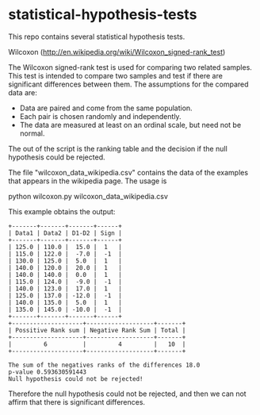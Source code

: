 statistical-hypothesis-tests
============================

This repo contains several statistical hypothesis tests.

Wilcoxon (http://en.wikipedia.org/wiki/Wilcoxon_signed-rank_test)

The Wilcoxon signed-rank test is used for comparing two related samples. This test is intended to compare 
two samples and test if there are significant differences between them. The assumptions for the compared
data are:

  * Data are paired and come from the same population.
  * Each pair is chosen randomly and independently.
  * The data are measured at least on an ordinal scale, but need not be normal.

The out of the script is the ranking table and the decision if the null hypothesis could be rejected. 

The file "wilcoxon_data_wikipedia.csv" contains the data of the examples that appears in the wikipedia
page. The usage is 

  python wilcoxon.py wilcoxon_data_wikipedia.csv

This example obtains the output:

``` 
+-------+-------+-------+------+
| Data1 | Data2 | D1-D2 | Sign |
+-------+-------+-------+------+
| 125.0 | 110.0 |  15.0 |  1   |
| 115.0 | 122.0 |  -7.0 |  -1  |
| 130.0 | 125.0 |  5.0  |  1   |
| 140.0 | 120.0 |  20.0 |  1   |
| 140.0 | 140.0 |  0.0  |  1   |
| 115.0 | 124.0 |  -9.0 |  -1  |
| 140.0 | 123.0 |  17.0 |  1   |
| 125.0 | 137.0 | -12.0 |  -1  |
| 140.0 | 135.0 |  5.0  |  1   |
| 135.0 | 145.0 | -10.0 |  -1  |
+-------+-------+-------+------+
+--------------------+-------------------+-------+
| Possitive Rank sum | Negative Rank Sum | Total |
+--------------------+-------------------+-------+
|         6          |         4         |   10  |
+--------------------+-------------------+-------+

The sum of the negatives ranks of the differences 18.0
p-value 0.593630591443
Null hypothesis could not be rejected!

``` 

Therefore the null hypothesis could not be rejected, and then we can not affirm that there is 
significant differences.
